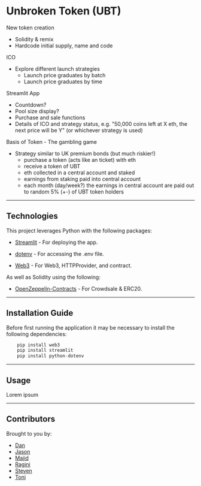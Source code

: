 # Unbroken Token (UBT)

New token creation 
* Solidity & remix
* Hardcode initial supply, name and code


ICO
* Explore different launch strategies
    * Launch price graduates by batch
    * Launch price graduates by time


Streamlit App
* Countdown? 
* Pool size display? 
* Purchase and sale functions
* Details of ICO and strategy status, e.g. "50,000 coins left at X eth, the next price will be Y" (or whichever strategy is used)


Basis of Token - The gambling game
* Strategy similar to UK premium bonds (but much riskier!)
    * purchase a token (acts like an ticket) with eth
    * receive a token of UBT
    * eth collected in a central account and staked 
    * earnings from staking paid into central account
    * each month (day/week?) the earnings in central account are paid out to random 5% (+-) of UBT token holders

---

## Technologies

This project leverages Python with the following packages:

* [Streamlit](https://github.com/streamlit/streamlit) - For deploying the app.

* [dotenv](https://pypi.org/project/python-dotenv/) - For accessing the .env file.

* [Web3](https://github.com/ethereum/web3.py) - For Web3, HTTPProvider, and contract.

As well as Solidity using the following:

* [OpenZeppelin-Contracts](https://github.com/OpenZeppelin/openzeppelin-contracts) - For Crowdsale & ERC20.

---

## Installation Guide

Before first running the application it may be necessary to install the following dependencies:

```python
    pip install web3
    pip install streamlit
    pip install python-dotenv
```

---

## Usage

Lorem ipsum

---

## Contributors

Brought to you by:
* [Dan](https://github.com/dandmcqueen)
* [Jason](https://github.com/jasonbucks)
* [Majid](https://github.com/MajidKouki)
* [Ragini](https://github.com/ragininegi)
* [Steven](https://github.com/steviej00)
* [Toni](https://github.com/tnmercer)
